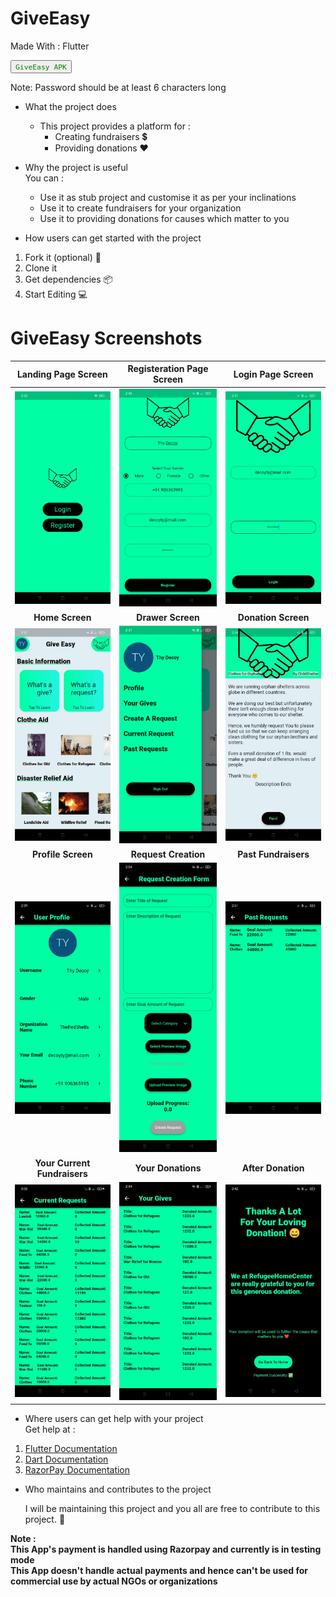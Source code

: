 # GiveEasy 

Made With : Flutter  


<a href='https://drive.google.com/drive/u/3/folders/1PPCNKt3PGSyHsUJI-VG80NiI_9Rwx3-D'><button name="button" style = "color: green" onclick="https://drive.google.com/drive/u/3/folders/1PPCNKt3PGSyHsUJI-VG80NiI_9Rwx3-D">`GiveEasy APK`</button></a>  

Note:
Password should be at least 6 characters long


- What the project does  
  - This project provides a platform for :
    - Creating fundraisers 💲
    - Providing donations ♥ 

- Why the project is useful  
You can :
  - Use it as stub project and customise it as per your inclinations
  - Use it to create fundraisers for your organization
  - Use it to providing donations for causes which matter to you

- How users can get started with the project  
1. Fork it (optional) 🍴
2. Clone it 
3. Get dependencies 📦
4. Start Editing 💻

<!-- <div align="center">     -->
# GiveEasy Screenshots   
<!-- </div> -->



<div align="center">  

| <div align="center"> **Landing Page Screen** </div> |<div align="center"> **Registeration Page Screen** </div> |<div align="center">  **Login Page Screen** </div>|
|--------------|-----------|------------|
| <img src="https://github.com/AkshaySiddannavar/give_easy/blob/75faed35088c46dbc6eb970070a7cfd2fd30fa9a/give_easy_screenshots/landing_page_screen.jpg" alt="landing_page_screen" width="200"/>      | <img src="https://github.com/AkshaySiddannavar/give_easy/blob/75faed35088c46dbc6eb970070a7cfd2fd30fa9a/give_easy_screenshots/registeration_page_screen.jpg" alt="registeration_page_screen" width="200"/>   | <img src="https://github.com/AkshaySiddannavar/give_easy/blob/75faed35088c46dbc6eb970070a7cfd2fd30fa9a/give_easy_screenshots/login_page_screen.jpg" alt="login_page_screen" width="200"/>       |
| <div align="center"> **Home Screen** </div> | <div align="center"> **Drawer Screen** </div> | <div align="center"> **Donation Screen** </div> |
| <img src="https://github.com/AkshaySiddannavar/give_easy/blob/75faed35088c46dbc6eb970070a7cfd2fd30fa9a/give_easy_screenshots/home_screen_screen.jpg" alt="home_screen_screen" width="200"/>      | <img src="https://github.com/AkshaySiddannavar/give_easy/blob/main/give_easy_screenshots/drawer_screen.jpg" alt="drawer_screen" width="200"/>  |    <img src="https://github.com/AkshaySiddannavar/give_easy/blob/75faed35088c46dbc6eb970070a7cfd2fd30fa9a/give_easy_screenshots/specific_donation_screen.jpg" alt="specific_donation_screen" width="200"/>    |
| <div align="center"> **Profile Screen** </div>| <div align="center"> **Request Creation** </div>| <div align="center"> **Past Fundraisers** </div>|
|<img src="https://github.com/AkshaySiddannavar/give_easy/blob/75faed35088c46dbc6eb970070a7cfd2fd30fa9a/give_easy_screenshots/profile_screen.jpg" alt="profile_screen" width="200"/> | <img src="https://github.com/AkshaySiddannavar/give_easy/blob/75faed35088c46dbc6eb970070a7cfd2fd30fa9a/give_easy_screenshots/request_creation_screen.jpg" alt="request_creation_screen" width="200"/> | <img src="https://github.com/AkshaySiddannavar/give_easy/blob/75faed35088c46dbc6eb970070a7cfd2fd30fa9a/give_easy_screenshots/past_requests_screen.jpg" alt="past_requests_screen" width="200"/> |
| <div align="center"> **Your Current Fundraisers** </div>| <div align="center"> **Your Donations** </div>|<div align="center"> **After Donation** </div> |
| <img src="https://github.com/AkshaySiddannavar/give_easy/blob/main/give_easy_screenshots/current_request_screen.jpg" alt="current_request_screen" width="200"/> | <img src="https://github.com/AkshaySiddannavar/give_easy/blob/75faed35088c46dbc6eb970070a7cfd2fd30fa9a/give_easy_screenshots/your_gives_screen.jpg" alt="your_gives_screen" width="200"/> | <img src="https://github.com/AkshaySiddannavar/give_easy/blob/75faed35088c46dbc6eb970070a7cfd2fd30fa9a/give_easy_screenshots/thank_you_screen.jpg" alt="thank_you_screen" width="200"/> |  
  
</div>

- Where users can get help with your project  
  Get help at :
1. [Flutter Documentation](https://docs.flutter.dev/)
2. [Dart Documentation](https://dart.dev/guides)
3. [RazorPay Documentation](https://razorpay.com/docs/api/)

- Who maintains and contributes to the project  
  
  I will be maintaining this project and you all are free to contribute to this project. 🤝
  
**Note :  
This App's payment is handled using Razorpay and currently is in testing mode  
This App doesn't handle actual payments and hence can't be used for commercial use by actual NGOs or organizations**
